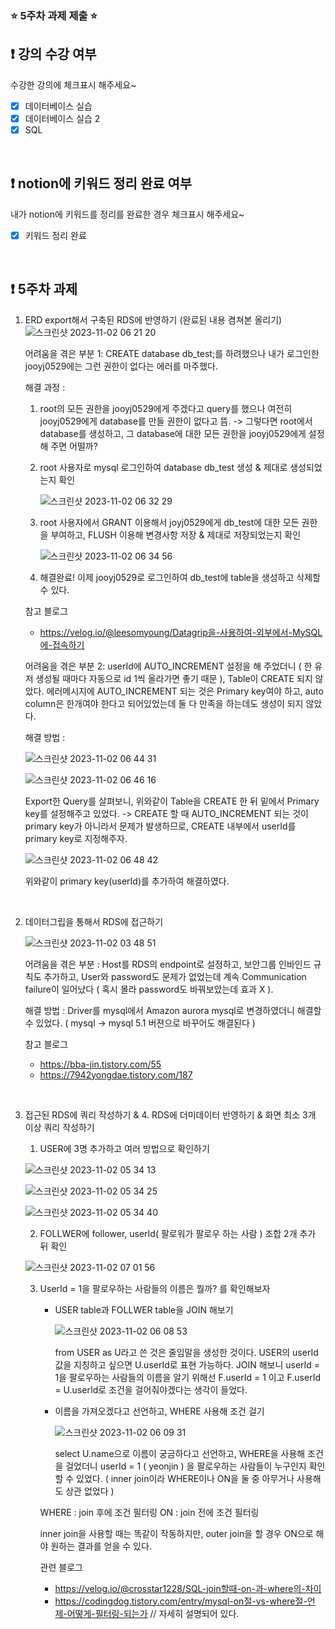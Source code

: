 ### ⭐️ 5주차 과제 제출 ⭐️

## ❗️ 강의 수강 여부
수강한 강의에 체크표시 해주세요~

- [x] 데이터베이스 실습
- [x] 데이터베이스 실습 2
- [x] SQL

<br>

## ❗️ notion에 키워드 정리 완료 여부
내가 notion에 키워드를 정리를 완료한 경우 체크표시 해주세요~

- [x] 키워드 정리 완료

<br>

## ❗️ 5주차 과제
1. ERD export해서 구축된 RDS에 반영하기
   (완료된 내용 켬쳐본 올리기)
   ![스크린샷 2023-11-02 06 21 20](https://github.com/yeonjinJoo/2023-Server-Study/assets/102257328/0391857d-fc16-40b1-b1f9-1bae2e6d177b)

   어려움을 겪은 부분 1: CREATE database db_test;를 하려했으나 내가 로그인한 jooyj0529에는 그런 권한이 없다는 에러를 마주했다.
   
   해결 과정 :
   1. root의 모든 권한을 jooyj0529에게 주겠다고 query를 했으나 여전히 jooyj0529에게 database를 만들 권한이 없다고 뜸.
   -> 그렇다면 root에서 database를 생성하고, 그 database에 대한 모든 권한을 jooyj0529에게 설정해 주면 어떨까?
  
   2. root 사용자로 mysql 로그인하여 database db_test 생성 & 제대로 생성되었는지 확인

      ![스크린샷 2023-11-02 06 32 29](https://github.com/yeonjinJoo/2023-Server-Study/assets/102257328/6f4cd2dc-7e00-42c1-b730-5e3dd272de70)

   3. root 사용자에서 GRANT 이용해서 joyj0529에게 db_test에 대한 모든 권한을 부여하고, FLUSH 이용해 변경사항 저장 & 제대로 저장되었는지 확인
      
      ![스크린샷 2023-11-02 06 34 56](https://github.com/yeonjinJoo/2023-Server-Study/assets/102257328/eeb42d28-c48b-418d-9dbc-71f7f347ac67)

   4. 해결완료! 이제 jooyj0529로 로그인하여 db_test에 table을 생성하고 삭제할 수 있다.
  

   참고 블로그
   - https://velog.io/@leesomyoung/Datagrip을-사용하여-외부에서-MySQL에-접속하기
  

   어려움을 겪은 부분 2: userId에 AUTO_INCREMENT 설정을 해 주었더니 ( 한 유저 생성될 때마다 자동으로 id 1씩 올라가면 좋기 때문 ), Table이 CREATE 되지 않았다. 에러메시지에 AUTO_INCREMENT 되는 것은 Primary key여야 하고, auto column은 한개여야 한다고 되어있었는데 둘 다 만족을 하는데도 생성이 되지 않았다.

   해결 방법 :

   ![스크린샷 2023-11-02 06 44 31](https://github.com/yeonjinJoo/2023-Server-Study/assets/102257328/0ec863a2-530a-4891-b6ad-1cd117e8bf71)
   
   ![스크린샷 2023-11-02 06 46 16](https://github.com/yeonjinJoo/2023-Server-Study/assets/102257328/1fdf1a1b-71c1-46f2-8fd3-690f0efdeb56)


   Export한 Query를 살펴보니, 위와같이 Table을 CREATE 한 뒤 밑에서 Primary key를 설정해주고 있었다.
   -> CREATE 할 때 AUTO_INCREMENT 되는 것이 primary key가 아니라서 문제가 발생하므로, CREATE 내부에서 userId를 primary key로 지정해주자.

   ![스크린샷 2023-11-02 06 48 42](https://github.com/yeonjinJoo/2023-Server-Study/assets/102257328/0b1ed476-2e30-447c-ae12-a7b74b31c5d8)

   위와같이 primary key(userId)를 추가하여 해결하였다.


   
<br/>

2. 데이터그립을 통해서 RDS에 접근하기
   
   ![스크린샷 2023-11-02 03 48 51](https://github.com/yeonjinJoo/2023-Server-Study/assets/102257328/47210491-4553-4830-9d11-cda350f54f35)

   어려움을 겪은 부분 : Host를 RDS의 endpoint로 설정하고, 보안그룹 인바인드 규칙도 추가하고, User와 password도 문제가 없었는데 계속 Communication failure이 일어났다 ( 혹시 몰라 password도 바꿔보았는데 효과 X ).
   
   해결 방법 : Driver를 mysql에서 Amazon aurora mysql로 변경하였더니 해결할 수 있었다. ( mysql -> mysql 5.1 버젼으로 바꾸어도 해결된다 )

   참고 블로그
   - https://bba-jin.tistory.com/55
   - https://7942yongdae.tistory.com/187


<br/>

3. 접근된 RDS에 쿼리 작성하기 & 4. RDS에 더미데이터 반영하기 & 화면 최소 3개 이상 쿼리 작성하기

   1. USER에 3명 추가하고 여러 방법으로 확인하기
   
   ![스크린샷 2023-11-02 05 34 13](https://github.com/yeonjinJoo/2023-Server-Study/assets/102257328/1abddffb-641d-44bf-9251-c8ffa4b1e222)

   ![스크린샷 2023-11-02 05 34 25](https://github.com/yeonjinJoo/2023-Server-Study/assets/102257328/b403b01b-6ea8-4b37-bb16-0ea7c1b5a9c1)

   ![스크린샷 2023-11-02 05 34 40](https://github.com/yeonjinJoo/2023-Server-Study/assets/102257328/73b4c01f-4454-4bb4-99d2-8bd9bcf975ca)


   2. FOLLWER에 follower, userId( 팔로워가 팔로우 하는 사람 ) 조합 2개 추가 뒤 확인
   
   ![스크린샷 2023-11-02 07 01 56](https://github.com/yeonjinJoo/2023-Server-Study/assets/102257328/a36648a2-294d-43f8-8e31-caf929204fe2)

   3. UserId = 1을 팔로우하는 사람들의 이름은 뭘까? 를 확인해보자
      - USER table과 FOLLWER table을 JOIN 해보기
        
        ![스크린샷 2023-11-02 06 08 53](https://github.com/yeonjinJoo/2023-Server-Study/assets/102257328/0ebe8f04-1038-425c-a8ea-cabe621fb4a8)
        
        from USER as U라고 쓴 것은 줄임말을 생성한 것이다. USER의 userId 값을 지칭하고 싶으면 U.userId로 표현 가능하다. JOIN 해보니 userId = 1을 팔로우하는 사람들의 이름을 알기 위해선 F.userId = 1 이고 F.userId = U.userId로 조건을 걸어줘야겠다는 생각이 들었다.

      - 이름을 가져오겠다고 선언하고, WHERE 사용해 조건 걸기
        
        ![스크린샷 2023-11-02 06 09 31](https://github.com/yeonjinJoo/2023-Server-Study/assets/102257328/dcff10f9-1a38-41f6-945f-d9aff27d34c8)

        select U.name으로 이름이 궁금하다고 선언하고, WHERE을 사용해 조건을 걸었더니 userId = 1 ( yeonjin ) 을 팔로우하는 사람들이 누구인지 확인할 수 있었다. ( inner join이라 WHERE이나 ON을 둘 중 아무거나 사용해도 상관 없었다 )


      WHERE : join 후에 조건 필터링
      ON : join 전에 조건 필터링

      inner join을 사용할 때는 똑같이 작동하지만, outer join을 할 경우 ON으로 해야 원하는 결과를 얻을 수 있다.

      관련 블로그
      - https://velog.io/@crosstar1228/SQL-join할때-on-과-where의-차이
      - https://codingdog.tistory.com/entry/mysql-on절-vs-where절-언제-어떻게-필터링-되는가 // 자세히 설명되어 있다.



  

<br/>




